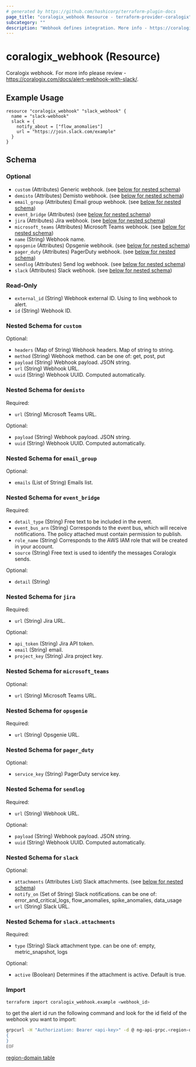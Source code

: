 ```yaml
---
# generated by https://github.com/hashicorp/terraform-plugin-docs
page_title: "coralogix_webhook Resource - terraform-provider-coralogix"
subcategory: ""
description: "Webhook defines integration. More info - https://coralogix.com/docs/alert-webhook-with-slack/."
---
```


# coralogix_webhook (Resource)

Coralogix webhook. For more info please review -https://coralogix.com/docs/alert-webhook-with-slack/.

## Example Usage

```hcl
resource "coralogix_webhook" "slack_webhook" {
  name = "slack-webhook"
  slack = {
    notify_about = ["flow_anomalies"]
    url = "https://join.slack.com/example"
  }
}
```

<!-- schema generated by tfplugindocs -->
## Schema

### Optional

- `custom` (Attributes) Generic webhook. (see [below for nested schema](#nestedatt--custom))
- `demisto` (Attributes) Demisto webhook. (see [below for nested schema](#nestedatt--demisto))
- `email_group` (Attributes) Email group webhook. (see [below for nested schema](#nestedatt--email_group))
- `event_bridge` (Attributes) (see [below for nested schema](#nestedatt--event_bridge))
- `jira` (Attributes) Jira webhook. (see [below for nested schema](#nestedatt--jira))
- `microsoft_teams` (Attributes) Microsoft Teams webhook. (see [below for nested schema](#nestedatt--microsoft_teams))
- `name` (String) Webhook name.
- `opsgenie` (Attributes) Opsgenie webhook. (see [below for nested schema](#nestedatt--opsgenie))
- `pager_duty` (Attributes) PagerDuty webhook. (see [below for nested schema](#nestedatt--pager_duty))
- `sendlog` (Attributes) Send log webhook. (see [below for nested schema](#nestedatt--sendlog))
- `slack` (Attributes) Slack webhook. (see [below for nested schema](#nestedatt--slack))

### Read-Only

- `external_id` (String) Webhook external ID. Using to linq webhook to alert.
- `id` (String) Webhook ID.

<a id="nestedatt--custom"></a>
### Nested Schema for `custom`

Optional:

- `headers` (Map of String) Webhook headers. Map of string to string.
- `method` (String) Webhook method. can be one of: get, post, put
- `payload` (String) Webhook payload. JSON string.
- `url` (String) Webhook URL.
- `uuid` (String) Webhook UUID. Computed automatically.


<a id="nestedatt--demisto"></a>
### Nested Schema for `demisto`

Required:

- `url` (String) Microsoft Teams URL.

Optional:

- `payload` (String) Webhook payload. JSON string.
- `uuid` (String) Webhook UUID. Computed automatically.


<a id="nestedatt--email_group"></a>
### Nested Schema for `email_group`

Optional:

- `emails` (List of String) Emails list.


<a id="nestedatt--event_bridge"></a>
### Nested Schema for `event_bridge`

Required:

- `detail_type` (String) Free text to be included in the event.
- `event_bus_arn` (String) Corresponds to the event bus, which will receive notifications. The policy attached must contain permission to publish.
- `role_name` (String) Corresponds to the AWS IAM role that will be created in your account.
- `source` (String) Free text is used to identify the messages Coralogix sends.

Optional:

- `detail` (String)


<a id="nestedatt--jira"></a>
### Nested Schema for `jira`

Required:

- `url` (String) Jira URL.

Optional:

- `api_token` (String) Jira API token.
- `email` (String) email.
- `project_key` (String) Jira project key.


<a id="nestedatt--microsoft_teams"></a>
### Nested Schema for `microsoft_teams`

Optional:

- `url` (String) Microsoft Teams URL.


<a id="nestedatt--opsgenie"></a>
### Nested Schema for `opsgenie`

Required:

- `url` (String) Opsgenie URL.


<a id="nestedatt--pager_duty"></a>
### Nested Schema for `pager_duty`

Optional:

- `service_key` (String) PagerDuty service key.


<a id="nestedatt--sendlog"></a>
### Nested Schema for `sendlog`

Required:

- `url` (String) Webhook URL.

Optional:

- `payload` (String) Webhook payload. JSON string.
- `uuid` (String) Webhook UUID. Computed automatically.


<a id="nestedatt--slack"></a>
### Nested Schema for `slack`

Optional:

- `attachments` (Attributes List) Slack attachments. (see [below for nested schema](#nested-schema-for-slackattachments))
- `notify_on` (Set of String) Slack notifications. can be one of: error_and_critical_logs, flow_anomalies, spike_anomalies, data_usage
- `url` (String) Slack URL.

<a id="nestedatt--slack--attachments"></a>
### Nested Schema for `slack.attachments`

Required:

- `type` (String) Slack attachment type. can be one of: empty, metric_snapshot, logs

Optional:

- `active` (Boolean) Determines if the attachment is active. Default is true.

### Import
```sh
terraform import coralogix_webhook.example <webhook_id>
```

to get the alert id run the following command and look for the id field of the webhook you want to import:
```sh
grpcurl -H "Authorization: Bearer <api-key>" -d @ ng-api-grpc.<region-domain>:443 com.coralogix.outgoing_webhooks.v1.OutgoingWebhooksService/ListAllOutgoingWebhooks <<EOF
{
}
EOF
```
[region-domain table](../index.md#region-domain-table)
